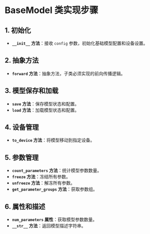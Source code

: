 # BaseModel 类实现步骤

## 1. 初始化
- **`__init__` 方法**：接收 `config` 参数，初始化基础模型配置和设备设置。

## 2. 抽象方法
- **`forward` 方法**：抽象方法，子类必须实现的前向传播逻辑。

## 3. 模型保存和加载
- **`save` 方法**：保存模型状态和配置。
- **`load` 方法**：加载模型状态和配置。

## 4. 设备管理
- **`to_device` 方法**：将模型移动到指定设备。

## 5. 参数管理
- **`count_parameters` 方法**：统计模型参数数量。
- **`freeze` 方法**：冻结所有参数。
- **`unfreeze` 方法**：解冻所有参数。
- **`get_parameter_groups` 方法**：获取参数组。

## 6. 属性和描述
- **`num_parameters` 属性**：获取模型参数数量。
- **`__str__` 方法**：返回模型描述字符串。 